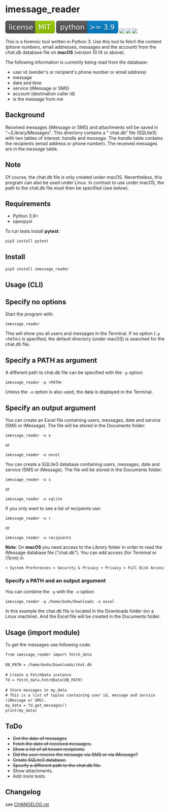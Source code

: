# imessage_reader

![](img/license-MIT-green.svg) ![](img/python-3.9-blue.svg) ![](https://img.shields.io/github/last-commit/niftycode/imessage_reader.svg?style=flat) ![](https://img.shields.io/github/issues/niftycode/imessage_reader.svg?style=flat)  ![](https://img.shields.io/pypi/v/imessage_reader)

This is a forensic tool written in Python 3. Use this tool to fetch the content (phone numbers, email addresses,
messages and the account) from the *chat.db* database file on **macOS** (version 10.14 or above).

The following information is currently being read from the database:

* user id (sender's or recipient's phone number or email address)
* message
* date and time
* service (iMessage or SMS)
* account (destination caller id)
* is the message from me

## Background

Received messages (iMessage or SMS) and attachments will be saved in "~/Library/Messages". This directory contains a "
chat.db" file (SQLite3) with two tables of interest: *handle* and *message*. The *handle* table contains the
recipients (email address or phone number). The received messages are in the *message* table.

## Note

Of course, the chat.db file is only created under macOS. Nevertheless, this program can also be used under Linux. In contrast to use under macOS, the path to the chat.db file must then be specified (see below).

## Requirements

* Python 3.9+
* openpyxl

To run tests install **pytest**:

    pip3 install pytest

## Install

    pip3 install imessage_reader

## Usage (CLI)

## Specify no options

Start the program with:

    imessage_reader

This will show you all users and messages in the Terminal. If no option (`-p <PATH>`) is specified, the default directory (under macOS) is searched for the chat.db file.

## Specify a PATH as argument

A different path to chat.db file can be specified with the `-p` option:

    imessage_reader -p <PATH>

Unless the `-o` option is also used, the data is displayed in the Terminal.

## Specify an output argument

You can create an Excel file containing users, messages, date and service (SMS or iMessage). The file will be stored in the
Documents folder:

    imessage_reader -o e

or

    imessage_reader -o excel

You can create a SQLite3 database containing users, messages, date and service (SMS or iMessage). The file will be stored in the Documents folder:

    imessage_reader -o s

or

    imessage_reader -o sqlite

If you only want to see a list of recipients use:

    imessage_reader -o r

or

    imessage_reader -o recipients

**Note**: On **macOS** you need access to the *Library* folder in order to read the iMessage database file ("chat.db"). You can add access (for *Terminal* or *iTerm*) in

    > System Preferences > Security & Privacy > Privacy > Full Disk Access

### Specify a PATH and an output argument

You can combine the `-p` with the `-o` option:

    imessage_reader -p /home/bodo/Downloads -o excel

In this example the chat.db file is located in the Downloads folder (on a Linux machine). And the Excel file will be created in the Documents folder.

## Usage (import module)

To get the messages use following code:

    from imessage_reader import fetch_data
    
    DB_PATH = /home/bodo/Downloads/chat.db
    
    # Create a FetchData instance
    fd = fetch_data.FetchData(DB_PATH)

    # Store messages in my_data
    # This is a list of tuples containing user id, message and service (iMessage or SMS).
    my_data = fd.get_messages()
    print(my_data)

## ToDo

* ~~Get the date of messages~~
* ~~Fetch the date of received messages.~~
* ~~Show a list of all known recipients.~~
* ~~Did the user receive the message via SMS or via iMessage?~~
* ~~Create SQLite3 database.~~
* ~~Specify a different path to the chat.db file.~~
* Show attachments.
* Add more tests.

## Changelog

see [CHANGELOG.rst](https://github.com/niftycode/imessage_reader/blob/master/CHANGELOG.rst)
